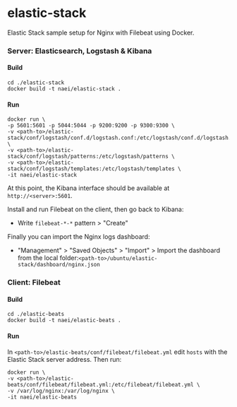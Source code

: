 # elastic-stack

Elastic Stack sample setup for Nginx with Filebeat using Docker.

### Server:  Elasticsearch, Logstash & Kibana

#### Build
```
cd ./elastic-stack
docker build -t naei/elastic-stack .
```

#### Run
```
docker run \
-p 5601:5601 -p 5044:5044 -p 9200:9200 -p 9300:9300 \
-v <path-to>/elastic-stack/conf/logstash/conf.d/logstash.conf:/etc/logstash/conf.d/logstash.conf \
-v <path-to>/elastic-stack/conf/logstash/patterns:/etc/logstash/patterns \
-v <path-to>/elastic-stack/conf/logstash/templates:/etc/logstash/templates \
-it naei/elastic-stack
```

At this point, the Kibana interface should be available at `http://<server>:5601`.

Install and run Filebeat on the client, then go back to Kibana:
- Write `filebeat-*-*` pattern > "Create"

Finally you can import the Nginx logs dashboard: 
- "Management" > "Saved Objects" > "Import" > Import the dashboard from the local folder:`<path-to>/ubuntu/elastic-stack/dashboard/nginx.json`


### Client: Filebeat

#### Build
```
cd ./elastic-beats
docker build -t naei/elastic-beats .
```

#### Run
In `<path-to>/elastic-beats/conf/filebeat/filebeat.yml` edit `hosts` with the Elastic Stack server address.
Then run:  
```
docker run \
-v <path-to>/elastic-beats/conf/filebeat/filebeat.yml:/etc/filebeat/filebeat.yml \
-v /var/log/nginx:/var/log/nginx \
-it naei/elastic-beats
```
